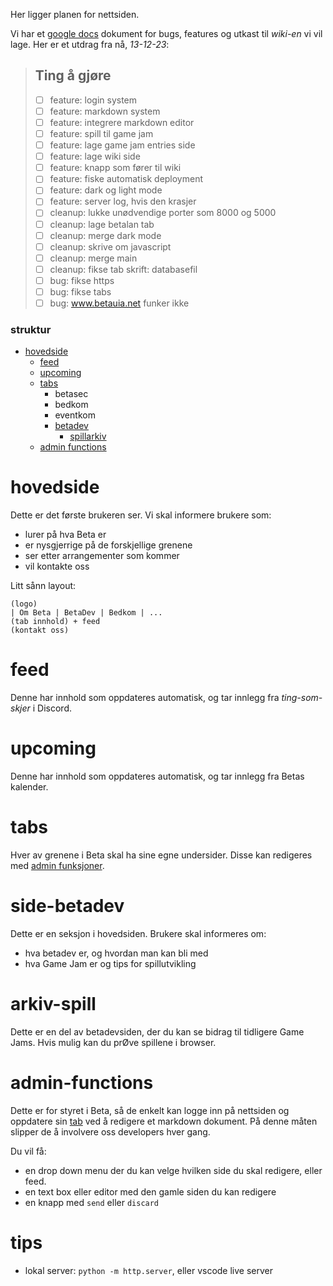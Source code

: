 Her ligger planen for nettsiden.

Vi har et [google docs](https://docs.google.com/document/d/1CjgAVb8YmcYH2ZEyVPL0cWT0qKIYIVwKiQafgooqHuo) dokument for bugs, features og utkast til *wiki-en* vi vil lage. Her er et utdrag fra nå, *13-12-23*:
> ## Ting å gjøre
> - [ ] feature: login system
> - [ ] feature: markdown system 
> - [ ] feature: integrere markdown editor
> - [ ] feature: spill til game jam
> - [ ] feature: lage game jam entries side
> - [ ] feature: lage wiki side
> - [ ] feature: knapp som fører til wiki
> - [ ] feature: fiske automatisk deployment
> - [ ] feature: dark og light mode
> - [ ] feature: server log, hvis den krasjer
> - [ ] cleanup: lukke unødvendige porter som 8000 og 5000
> - [ ] cleanup: lage betalan tab
> - [ ] cleanup: merge dark mode
> - [ ] cleanup: skrive om javascript
> - [ ] cleanup: merge main
> - [ ] cleanup: fikse tab skrift: databasefil
> - [ ] bug: fikse https
> - [ ] bug: fikse tabs
> - [ ] bug: www.betauia.net funker ikke

### struktur
- [hovedside](#hovedside)
	- [feed](#feed)
	- [upcoming](#upcoming)
	- [tabs](#tabs)
		- betasec
		- bedkom
		- eventkom
		- [betadev](#tabs)
			- [spillarkiv](#arkiv-spill)
	- [admin functions](#admin-functions)

# hovedside
Dette er det første brukeren ser. Vi skal informere brukere som:
- lurer på hva Beta er
- er nysgjerrige på de forskjellige grenene
- ser etter arrangementer som kommer
- vil kontakte oss

Litt sånn layout:
```
(logo)
| Om Beta | BetaDev | Bedkom | ...
(tab innhold) + feed
(kontakt oss)
```

# feed
Denne har innhold som oppdateres automatisk, og tar innlegg fra *ting-som-skjer* i Discord.

# upcoming
Denne har innhold som oppdateres automatisk, og tar innlegg fra Betas kalender.

# tabs
Hver av grenene i Beta skal ha sine egne undersider. Disse kan redigeres med [admin funksjoner](#admin-functions).

# side-betadev
Dette er en seksjon i hovedsiden. Brukere skal informeres om:
- hva betadev er, og hvordan man kan bli med
- hva Game Jam er og tips for spillutvikling

# arkiv-spill
Dette er en del av betadevsiden, der du kan se bidrag til tidligere Game Jams. Hvis mulig kan du prØve spillene i browser.

# admin-functions
Dette er for styret i Beta, så de enkelt kan logge inn på nettsiden og oppdatere sin [tab](#tabs) ved å redigere et markdown dokument. På denne måten slipper de å involvere oss developers hver gang.

Du vil få:
- en drop down menu der du kan velge hvilken side du skal redigere, eller feed.
- en text box eller editor med den gamle siden du kan redigere
- en knapp med `send` eller `discard`

# tips
- lokal server: `python -m http.server`, eller vscode live server
